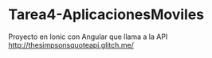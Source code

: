 # Tarea4-AplicacionesMoviles
Proyecto en Ionic con Angular que llama a la API http://thesimpsonsquoteapi.glitch.me/
